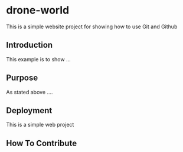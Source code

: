 # drone-world

This is a simple website project for showing how to use Git and Github

## Introduction

This example is to show ... 

## Purpose

As stated above ....

## Deployment

This is a simple web project

## How To Contribute
